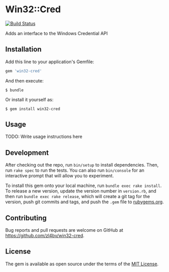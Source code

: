 # Win32::Cred

[![Build Status](https://travis-ci.org/zl4bv/win32-cred.svg?branch=master)](https://travis-ci.org/zl4bv/win32-cred)

Adds an interface to the Windows Credential API

## Installation

Add this line to your application's Gemfile:

```ruby
gem 'win32-cred'
```

And then execute:

    $ bundle

Or install it yourself as:

    $ gem install win32-cred

## Usage

TODO: Write usage instructions here

## Development

After checking out the repo, run `bin/setup` to install dependencies. Then, run `rake spec` to run the tests. You can also run `bin/console` for an interactive prompt that will allow you to experiment.

To install this gem onto your local machine, run `bundle exec rake install`. To release a new version, update the version number in `version.rb`, and then run `bundle exec rake release`, which will create a git tag for the version, push git commits and tags, and push the `.gem` file to [rubygems.org](https://rubygems.org).

## Contributing

Bug reports and pull requests are welcome on GitHub at https://github.com/zl4bv/win32-cred.


## License

The gem is available as open source under the terms of the [MIT License](http://opensource.org/licenses/MIT).

